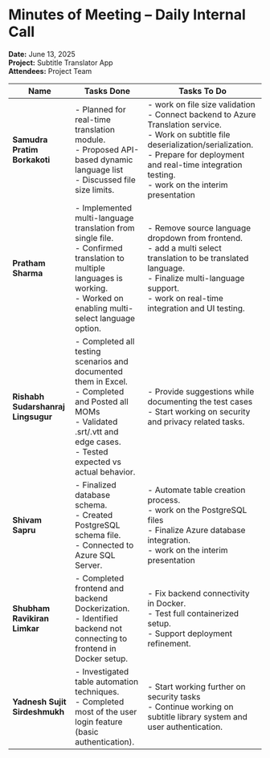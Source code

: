 # Minutes of Meeting – Daily Internal Call  
**Date:** June 13, 2025  
**Project:** Subtitle Translator App  
**Attendees:** Project Team  

| Name | Tasks Done | Tasks To Do |
|------|------------|-------------|
| **Samudra Pratim Borkakoti** | - Planned for real-time translation module.<br>- Proposed API-based dynamic language list <br>- Discussed file size limits. | - work on file size validation<br>- Connect backend to Azure Translation service.<br>- Work on subtitle file deserialization/serialization.<br>- Prepare for deployment and real-time integration testing.<br>- work on the interim presentation |
| **Pratham Sharma** | - Implemented multi-language translation from single file. <br>- Confirmed translation to multiple languages is working.<br>- Worked on enabling multi-select language option. | - Remove source language dropdown from frontend.<br>- add a multi select translation to be translated language.<br>- Finalize multi-language support.<br>- work on real-time integration and UI testing. |
| **Rishabh Sudarshanraj Lingsugur** | - Completed all testing scenarios and documented them in Excel.<br>- Completed and Posted all MOMs<br>- Validated .srt/.vtt and edge cases.<br>- Tested expected vs actual behavior. | - Provide suggestions while documenting the test cases<br>- Start working on security and privacy related tasks. |
| **Shivam Sapru** | - Finalized database schema.<br>- Created PostgreSQL schema file.<br>- Connected to Azure SQL Server. | - Automate table creation process.<br>- work on the PostgreSQL files<br>- Finalize Azure database integration.<br>- work on the interim presentation |
| **Shubham Ravikiran Limkar** | - Completed frontend and backend Dockerization.<br>- Identified backend not connecting to frontend in Docker setup. | - Fix backend connectivity in Docker.<br>- Test full containerized setup.<br>- Support deployment refinement. |
| **Yadnesh Sujit Sirdeshmukh** | - Investigated table automation techniques.<br>- Completed most of the user login feature (basic authentication). | - Start working further on security tasks<br>- Continue working on subtitle library system and user authentication. |

